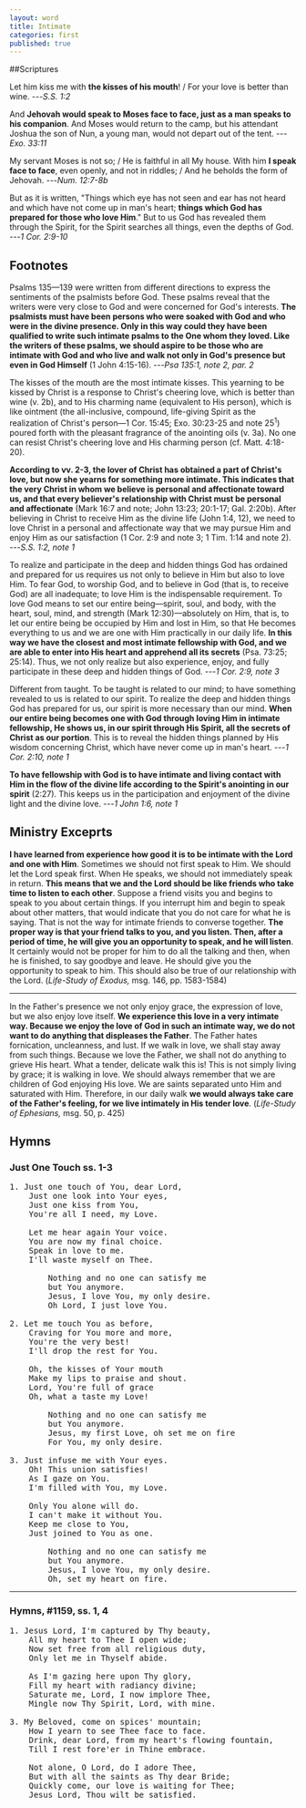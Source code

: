 ```yaml
---
layout: word
title: Intimate
categories: first
published: true
---
```


##Scriptures

Let him kiss me with **the kisses of his mouth**! / For your love is better than wine.
---_S.S. 1:2_

And **Jehovah would speak to Moses face to face, just as a man speaks to his companion**. And Moses would return to the camp, but his attendant Joshua the son of Nun, a young man, would not depart out of the tent.
---_Exo. 33:11_

My servant Moses is not so; / He is faithful in all My house. With him **I speak face to face**, even openly, and not in riddles; / And he beholds the form of Jehovah.
---_Num. 12:7-8b_

But as it is written, "Things which eye has not seen and ear has not heard and which have not come up in man's heart; **things which God has prepared for those who love Him**." But to us God has revealed them through the Spirit, for the Spirit searches all things, even the depths of God.
---_1 Cor. 2:9-10_

## Footnotes

Psalms 135—139 were written from different directions to express the sentiments of the psalmists before God. These psalms reveal that the writers were very close to God and were concerned for God's interests. **The psalmists must have been persons who were soaked with God and who were in the divine presence. Only in this way could they have been qualified to write such intimate psalms to the One whom they loved. Like the writers of these psalms, we should aspire to be those who are intimate with God and who live and walk not only in God's presence but even in God Himself** (1 John 4:15-16).
---_Psa 135:1, note 2, par. 2_

The kisses of the mouth are the most intimate kisses. This yearning to be kissed by Christ is a response to Christ's cheering love, which is better than wine (v. 2b), and to His charming name (equivalent to His person), which is like ointment (the all-inclusive, compound, life-giving Spirit as the realization of Christ's person—1 Cor. 15:45; Exo. 30:23-25 and note 25<sup>1</sup>) poured forth with the pleasant fragrance of the anointing oils (v. 3a). No one can resist Christ's cheering love and His charming person (cf. Matt. 4:18-20).

**According to vv. 2-3, the lover of Christ has obtained a part of Christ's love, but now she yearns for something more intimate. This indicates that the very Christ in whom we believe is personal and affectionate toward us, and that every believer's relationship with Christ must be personal and affectionate** (Mark 16:7 and note; John 13:23; 20:1-17; Gal. 2:20b). After believing in Christ to receive Him as the divine life (John 1:4, 12), we need to love Christ in a personal and affectionate way that we may pursue Him and enjoy Him as our satisfaction (1 Cor. 2:9 and note 3; 1 Tim. 1:14 and note 2).
---_S.S. 1:2, note 1_

To realize and participate in the deep and hidden things God has ordained and prepared for us requires us not only to believe in Him but also to love Him. To fear God, to worship God, and to believe in God (that is, to receive God) are all inadequate; to love Him is the indispensable requirement. To love God means to set our entire being—spirit, soul, and body, with the heart, soul, mind, and strength (Mark 12:30)—absolutely on Him, that is, to let our entire being be occupied by Him and lost in Him, so that He becomes everything to us and we are one with Him practically in our daily life. **In this way we have the closest and most intimate fellowship with God, and we are able to enter into His heart and apprehend all its secrets** (Psa. 73:25; 25:14). Thus, we not only realize but also experience, enjoy, and fully participate in these deep and hidden things of God.
---_1 Cor. 2:9, note 3_

Different from taught. To be taught is related to our mind; to have something revealed to us is related to our spirit. To realize the deep and hidden things God has prepared for us, our spirit is more necessary than our mind. **When our entire being becomes one with God through loving Him in intimate fellowship, He shows us, in our spirit through His Spirit, all the secrets of Christ as our portion**. This is to reveal the hidden things planned by His wisdom concerning Christ, which have never come up in man's heart.
---_1 Cor. 2:10, note 1_

**To have fellowship with God is to have intimate and living contact with Him in the flow of the divine life according to the Spirit's anointing in our spirit** (2:27). This keeps us in the participation and enjoyment of the divine light and the divine love.
---_1 John 1:6, note 1_

## Ministry Exceprts

**I have learned from experience how good it is to be intimate with the Lord and one with Him**. Sometimes we should not first speak to Him. We should let the Lord speak first. When He speaks, we should not immediately speak in return. **This means that we and the Lord should be like friends who take time to listen to each other**. Suppose a friend visits you and begins to speak to you about certain things. If you interrupt him and begin to speak about other matters, that would indicate that you do not care for what he is saying. That is not the way for intimate friends to converse together. **The proper way is that your friend talks to you, and you listen. Then, after a period of time, he will give you an opportunity to speak, and he will listen**. It certainly would not be proper for him to do all the talking and then, when he is finished, to say goodbye and leave. He should give you the opportunity to speak to him. This should also be true of our relationship with the Lord. (_Life-Study of Exodus,_ msg. 146, pp. 1583-1584)

---

In the Father's presence we not only enjoy grace, the expression of love, but we also enjoy love itself. **We experience this love in a very intimate way. Because we enjoy the love of God in such an intimate way, we do not want to do anything that displeases the Father**. The Father hates fornication, uncleanness, and lust. If we walk in love, we shall stay away from such things. Because we love the Father, we shall not do anything to grieve His heart. What a tender, delicate walk this is! This is not simply living by grace; it is walking in love. We should always remember that we are children of God enjoying His love. We are saints separated unto Him and saturated with Him. Therefore, in our daily walk **we would always take care of the Father's feeling, for we live intimately in His tender love**. (_Life-Study of Ephesians,_ msg. 50, p. 425)

## Hymns

### Just One Touch ss. 1-3

<pre>
1. Just one touch of You, dear Lord,  
    Just one look into Your eyes,   
    Just one kiss from You,  
    You're all I need, my Love.

    Let me hear again Your voice.  
    You are now my final choice.  
    Speak in love to me.  
    I'll waste myself on Thee.

        Nothing and no one can satisfy me   
        but You anymore.  
        Jesus, I love You, my only desire.  
        Oh Lord, I just love You.

2. Let me touch You as before,  
    Craving for You more and more,  
    You're the very best!  
    I'll drop the rest for You.

    Oh, the kisses of Your mouth  
    Make my lips to praise and shout.  
    Lord, You're full of grace  
    Oh, what a taste my Love!

        Nothing and no one can satisfy me  
        but You anymore.  
        Jesus, my first Love, oh set me on fire  
        For You, my only desire.

3. Just infuse me with Your eyes.  
    Oh! This union satisfies!  
    As I gaze on You.  
    I'm filled with You, my Love.

    Only You alone will do.  
    I can't make it without You.  
    Keep me close to You,  
    Just joined to You as one.

        Nothing and no one can satisfy me  
        but You anymore.  
        Jesus, I love You, my only desire.  
        Oh, set my heart on fire.
</pre>

---

### Hymns, #1159, ss. 1, 4

<pre>
1. Jesus Lord, I'm captured by Thy beauty,
    All my heart to Thee I open wide;
    Now set free from all religious duty,
    Only let me in Thyself abide.

    As I'm gazing here upon Thy glory,
    Fill my heart with radiancy divine;
    Saturate me, Lord, I now implore Thee,
    Mingle now Thy Spirit, Lord, with mine.

3. My Beloved, come on spices' mountain;
    How I yearn to see Thee face to face.
    Drink, dear Lord, from my heart's flowing fountain,
    Till I rest fore'er in Thine embrace.

    Not alone, O Lord, do I adore Thee,
    But with all the saints as Thy dear Bride;
    Quickly come, our love is waiting for Thee;
    Jesus Lord, Thou wilt be satisfied.
</pre>